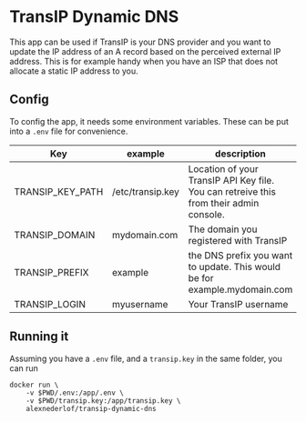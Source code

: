 # TransIP Dynamic DNS

This app can be used if TransIP is your DNS provider
and you want to update the IP address of an A record
based on the perceived external IP address. This is
for example handy when you have an ISP that does not
allocate a static IP address to you.

## Config

To config the app, it needs some environment variables.
These can be put into a `.env` file for convenience.

| Key              | example          | description                                                                            |
| ---------------- | ---------------- | -------------------------------------------------------------------------------------- |
| TRANSIP_KEY_PATH | /etc/transip.key | Location of your TransIP API Key file. You can retreive this from their admin console. |
| TRANSIP_DOMAIN   | mydomain.com     | The domain you registered with TransIP                                                 |
| TRANSIP_PREFIX   | example          | the DNS prefix you want to update. This would be for example.mydomain.com              |
| TRANSIP_LOGIN    | myusername       | Your TransIP username                                                                  |

## Running it

Assuming you have a `.env` file, and a `transip.key` in the same
folder, you can run

```
docker run \
    -v $PWD/.env:/app/.env \
    -v $PWD/transip.key:/app/transip.key \
    alexnederlof/transip-dynamic-dns
```
